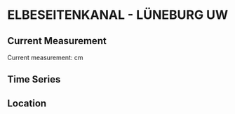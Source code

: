 # ELBESEITENKANAL - LÜNEBURG UW

## Current Measurement

Current measurement: <Value topic="rivers/pegel-online/ESK/LÜNEBURG UW/measurementValue"/> cm

## Time Series

<TimeSeries topic="rivers/pegel-online/ESK/LÜNEBURG UW/measurementValue" period="week" />

## Location

<WorldMap>
  <Marker lat="53.29342820761987" lon="10.488563061269605" labelTopic="rivers/pegel-online/ESK/LÜNEBURG UW" />
</WorldMap>
